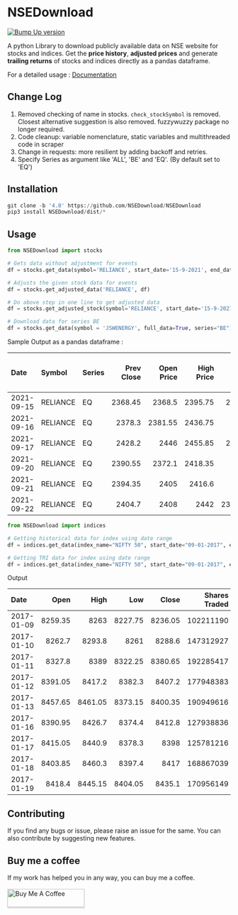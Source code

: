 # **NSEDownload** #

[![Bump Up version](https://github.com/NSEDownload/NSEDownload/actions/workflows/Bump.yaml/badge.svg)](https://github.com/NSEDownload/NSEDownload/actions/workflows/Bump.yaml)

A python Library to download publicly available data on NSE website for stocks and indices. Get the **price history**, **adjusted prices** and generate **trailing returns** of stocks and indices directly as a pandas dataframe.

For a detailed usage : <a href="https://nsedownload.github.io/NSEDownload/">Documentation</a>

## **Change Log** ##
1. Removed checking of name in stocks. `check_stockSymbol` is removed. Closest alternative suggestion is also removed. fuzzywuzzy package no longer required.
2. Code cleanup: variable nomenclature, static variables and multithreaded code in scraper
3. Change in requests: more resilient by adding backoff and retries.
4. Specify Series as argument like 'ALL', 'BE' and 'EQ'. (By default set to 'EQ')

## **Installation** ##

```python
git clone -b '4.0' https://github.com/NSEDownload/NSEDownload
pip3 install NSEDownload/dist/*
```

## **Usage** ##

```python
from NSEDownload import stocks

# Gets data without adjustment for events
df = stocks.get_data(symbol='RELIANCE', start_date='15-9-2021', end_date='1-10-2021')

# Adjusts the given stock data for events
df = stocks.get_adjusted_data('RELIANCE', df)

# Do above step in one line to get adjusted data
df = stocks.get_adjusted_stock(symbol='RELIANCE', start_date='15-9-2021', end_date='1-10-2021')

# Download data for series BE
df = stocks.get_data(symbol = 'JSWENERGY', full_data=True, series="BE")
```

Sample Output as a pandas dataframe :

| Date       | Symbol   | Series | Prev Close | Open Price | High Price | Low Price | Last Price | Close Price | Average Price | Total Traded Quantity |    Turnover | No. of Trades | Deliverable Qty | % Dly Qt to Traded Qty |
|:-----------|:---------|:-------|-----------:|-----------:|-----------:|----------:|-----------:|------------:|--------------:|----------------------:|------------:|--------------:|----------------:|-----------------------:|
| 2021-09-15 | RELIANCE | EQ     |    2368.45 |     2368.5 |    2395.75 |    2368.5 |     2379.4 |      2378.3 |       2380.39 |               4186300 | 9.96505e+09 |        168130 |         2310144 |                  55.18 |
| 2021-09-16 | RELIANCE | EQ     |     2378.3 |    2381.55 |    2436.75 |      2367 |       2424 |      2428.2 |       2408.55 |               6206657 | 1.49491e+10 |        214010 |         2473588 |                  39.85 |
| 2021-09-17 | RELIANCE | EQ     |     2428.2 |       2446 |    2455.85 |    2375.6 |       2387 |     2390.55 |       2410.13 |              16098099 | 3.87986e+10 |        278098 |         9460717 |                  58.77 |
| 2021-09-20 | RELIANCE | EQ     |    2390.55 |     2372.1 |    2418.35 |      2370 |    2391.85 |     2394.35 |       2398.57 |               5436385 | 1.30396e+10 |        171011 |         3042705 |                  55.97 |
| 2021-09-21 | RELIANCE | EQ     |    2394.35 |       2405 |     2416.6 |      2384 |       2400 |      2404.7 |       2401.93 |               4576111 | 1.09915e+10 |        149803 |         2365643 |                   51.7 |
| 2021-09-22 | RELIANCE | EQ     |     2404.7 |       2408 |       2442 |   2398.25 |     2430.8 |      2430.5 |       2426.47 |               5074612 | 1.23134e+10 |        179090 |         2811116 |                   55.4 |

```python
from NSEDownload import indices

# Getting historical data for index using date range
df = indices.get_data(index_name="NIFTY 50", start_date="09-01-2017", end_date="14-08-2019")

# Getting TRI data for index using date range
df = indices.get_data(index_name="NIFTY 50", start_date="09-01-2017", end_date="14-08-2019", indextype='TRI')
```

Output

| Date        |     Open |     High |      Low |    Close |   Shares Traded |   Turnover (Rs. Cr) |
|:------------|---------:|---------:|---------:|---------:|----------------:|--------------------:|
| 2017-01-09  |  8259.35 |  8263    |  8227.75 |  8236.05 |       102211190 |             5197.62 |
| 2017-01-10  |   8262.7 |  8293.8  |  8261    |  8288.6  |       147312927 |             6904.57 |
| 2017-01-11  |  8327.8  |  8389    |  8322.25 |  8380.65 |       192285417 |             8938.68 |
| 2017-01-12  |  8391.05 |  8417.2  |  8382.3  |  8407.2  |       177948383 |             7359.24 |
| 2017-01-13  |  8457.65 |  8461.05 |  8373.15 |  8400.35 |       190949616 |             9156.16 |
| 2017-01-16  |  8390.95 |  8426.7  |  8374.4  |  8412.8  |       127938836 |             6043.67 |
| 2017-01-17  |  8415.05 |  8440.9  |  8378.3  |  8398    |       125781216 |             6389.21 |
| 2017-01-18  |  8403.85 |  8460.3  |  8397.4  |  8417    |       168867039 |             7411.23 |
| 2017-01-19  |  8418.4  |  8445.15 |  8404.05 |  8435.1  |       170956149 |             7324.14 |

## **Contributing** ##
If you find any bugs or issue, please raise an issue for the same. You can also contribute by suggesting new features.

## **Buy me a coffee** ##
If my work has helped you in any way, you can buy me a coffee.  
<br>
<a href="https://www.buymeacoffee.com/jinit" target="_blank"><img src="https://www.buymeacoffee.com/assets/img/custom_images/orange_img.png" alt="Buy Me A Coffee" style="height: 41px !important;width: 174px !important;box-shadow: 0px 3px 2px 0px rgba(190, 190, 190, 0.5) !important;-webkit-box-shadow: 0px 3px 2px 0px rgba(190, 190, 190, 0.5) !important;" ></a>
